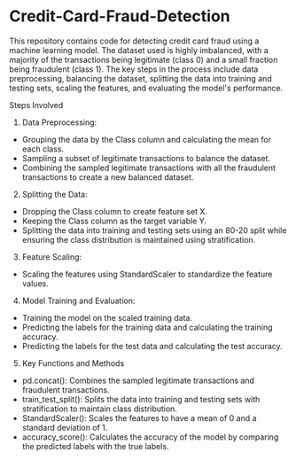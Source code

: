 # Credit-Card-Fraud-Detection

This repository contains code for detecting credit card fraud using a machine learning model. The dataset used is highly imbalanced, with a majority of the transactions being legitimate (class 0) and a small fraction being fraudulent (class 1). The key steps in the process include data preprocessing, balancing the dataset, splitting the data into training and testing sets, scaling the features, and evaluating the model's performance.

Steps Involved

1. Data Preprocessing:

- Grouping the data by the Class column and calculating the mean for each class.
- Sampling a subset of legitimate transactions to balance the dataset.
- Combining the sampled legitimate transactions with all the fraudulent transactions to create a new balanced dataset.

2. Splitting the Data:
- Dropping the Class column to create feature set X.
- Keeping the Class column as the target variable Y.
- Splitting the data into training and testing sets using an 80-20 split while ensuring the class distribution is maintained using stratification.

3. Feature Scaling:
- Scaling the features using StandardScaler to standardize the feature values.

4. Model Training and Evaluation:
- Training the model on the scaled training data.
- Predicting the labels for the training data and calculating the training accuracy.
- Predicting the labels for the test data and calculating the test accuracy.

5. Key Functions and Methods
- pd.concat(): Combines the sampled legitimate transactions and fraudulent transactions.
- train_test_split(): Splits the data into training and testing sets with stratification to maintain class distribution.
- StandardScaler(): Scales the features to have a mean of 0 and a standard deviation of 1.
- accuracy_score(): Calculates the accuracy of the model by comparing the predicted labels with the true labels.
